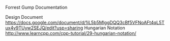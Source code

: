 Forrest Gump Documentation

Design Document 	https://docs.google.com/document/d/1iL5b5MlggDQQ3cBf5VFNoAFt4qL5Tux4v9TUyw2SEJQ/edit?usp=sharing
Hungarian Notation	http://www.learncpp.com/cpp-tutorial/29-hungarian-notation/



